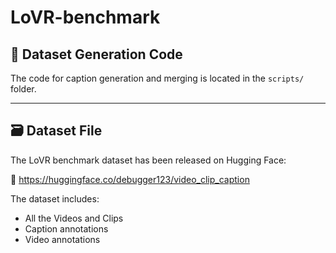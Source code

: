 # LoVR-benchmark
## 📁 Dataset Generation Code

The code for caption generation and merging is located in the `scripts/` folder.

---

## 🗃️ Dataset File

The LoVR benchmark dataset has been released on Hugging Face:

🔗 [https://huggingface.co/debugger123/video_clip_caption ](https://huggingface.co/debugger123/video_clip_caption )

The dataset includes:
- All the Videos and Clips
- Caption annotations
- Video annotations
